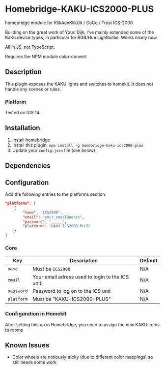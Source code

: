 # Homebridge-KAKU-ICS2000-PLUS
homebridge module for KlikAanKlikUit / CoCo / Trust ICS-2000

Building on the great work of Youri Dijk.
I've mainly extended some of the KaKu device types, in particular for RGB/Hue Lightbulbs. Works nicely now.

All in JS, not TypeScript.

Requires the NPM module color-convert


## Description

This plugin exposes the KAKU lights and switches to homekit. It does not handle any scenes or rules.

### Platform
Tested on IOS 14.

## Installation

1. Install [homebridge](https://github.com/homebridge/homebridge#installation)
2. Install this plugin: `npm install -g homebridge-kaku-ics2000-plus`
3. Update your `config.json` file (see below)

## Dependencies



## Configuration
Add the following entries to the platforms section:

```json
"platforms": [
    {
        "name": "ICS2000",
        "email": "your_email@adres",
        "password": "_____",
        "platform": "KAKU-ICS2000-PLUS"
    }
]
```

### Core
| Key | Description | Default |
| --- | --- | --- |
| `name` | Must be `ICS2000` | N/A |
| `email` | Your email adress used to login to the ICS unit | N/A |
| `password` | Password to log on to the ICS unit | N/A |
| `platform` | Must be "KAKU-ICS2000-PLUS" | N/A |

 
 ### Configuration in Homekit
 After setting this up in Homebridge, you need to assign the new KAKU items to rooms

 ## Known Issues
- Color wheels are notiously tricky (due to different color mappings) so still needs some work
